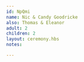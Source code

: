 ```yaml
---
id: NpQmi
name: Nic & Candy Goodricke
also: Thomas & Eleanor
adult: 2
children: 2
layout: ceremony.hbs
notes:

---
```

